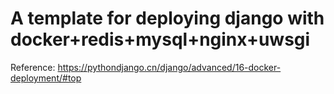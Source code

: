 # A template for deploying django with docker+redis+mysql+nginx+uwsgi

Reference: https://pythondjango.cn/django/advanced/16-docker-deployment/#top
